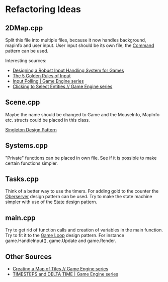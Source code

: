 # Refactoring Ideas

## 2DMap.cpp
Split this file into multiple files, because it now handles background, mapinfo and user input.
User input should be its own file, the [Command](https://gameprogrammingpatterns.com/command.html) pattern can be used.

Interesting sources:

- [Designing a Robust Input Handling System for Games](https://www.gamedev.net/tutorials/_/technical/game-programming/designing-a-robust-input-handling-system-for-games-r2975/)
- [The 5 Golden Rules of Input](https://www.gamedeveloper.com/design/the-5-golden-rules-of-input)
- [Input Polling | Game Engine series](https://www.youtube.com/watch?v=yuhNj8yGDJQ)
- [Clicking to Select Entities // Game Engine series](https://youtu.be/CU9v3uUgRaE)

## Scene.cpp
Maybe the name should be changed to Game and the MouseInfo, MapInfo etc. structs could be placed in this class.

[Singleton Design Pattern](https://gameprogrammingpatterns.com/singleton.html)

## Systems.cpp
"Private" functions can be placed in own file.
See if it is possible to make certain functions simpler.

## Tasks.cpp
Think of a better way to use the timers.
For adding gold to the counter the [Oberserver](https://gameprogrammingpatterns.com/observer.html) design pattern can be used.
Try to make the state machine simpler with use of the [State](https://gameprogrammingpatterns.com/state.html) design pattern.

## main.cpp
Try to get rid of function calls and creation of variables in the main function. Try to fit it to the [Game Loop](https://gameprogrammingpatterns.com/game-loop.html) design pattern. For instance game.HandleInput(), game.Update and game.Render.

## Other Sources
- [Creating a Map of Tiles // Game Engine series](https://youtu.be/mj7qCwHTtK8)
- [TIMESTEPS and DELTA TIME | Game Engine series](https://youtu.be/pctGOMDW-HQ)